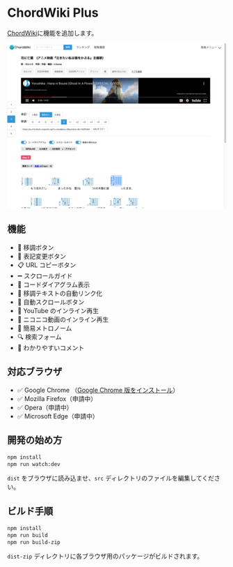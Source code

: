 # ChordWiki Plus

[ChordWiki](https://ja.chordwiki.org/)に機能を追加します。

![ChordWiki-Plus](/docs/screenshot_2400x1800@2x.jpg)

## 機能

- 🎼 移調ボタン
- 📝 表記変更ボタン
- 📋 URL コピーボタン
- ➖ スクロールガイド
- 🎸 コードダイアグラム表示
- 🔗 移調テキストの自動リンク化
- 📜 自動スクロールボタン
- 🎦 YouTube のインライン再生
- 🎦 ニコニコ動画のインライン再生
- 🥁 簡易メトロノーム
- 🔍 検索フォーム
- 💬 わかりやすいコメント

## 対応ブラウザ

- ✅ Google Chrome （[Google Chrome 版をインストール](https://chrome.google.com/webstore/detail/chordwiki-plus-chordwiki%E3%81%8C/okpomplfbfbmabonmfloendefonobaco?hl=ja)）
- ✅ Mozilla Firefox（申請中）
- ✅ Opera（申請中）
- ✅ Microsoft Edge（申請中）

## 開発の始め方

```
npm install
npm run watch:dev
```

`dist` をブラウザに読み込ませ、`src` ディレクトリのファイルを編集してください。

## ビルド手順

```
npm install
npm run build
npm run build-zip
```

`dist-zip` ディレクトリに各ブラウザ用のパッケージがビルドされます。
